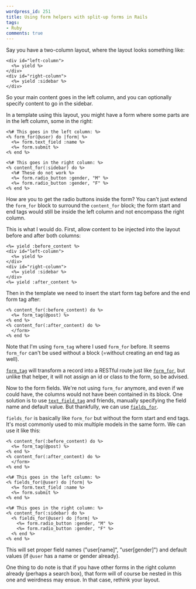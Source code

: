 ```yaml
---
wordpress_id: 251
title: Using form helpers with split-up forms in Rails
tags:
- Ruby
comments: true
---
```

Say you have a two-column layout, where the layout looks something like:

``` erb
<div id="left-column">
  <%= yield %>
</div>
<div id="right-column">
  <%= yield :sidebar %>
</div>
```

So your main content goes in the left column, and you can optionally specify content to go in the sidebar.

In a template using this layout, you might have a form where some parts are in the left column, some in the right:

<!--more-->

``` erb
<%# This goes in the left column: %>
<% form_for(@user) do |form| %>
  <%= form.text_field :name %>
  <%= form.submit %>
<% end %>

<%# This goes in the right column: %>
<% content_for(:sidebar) do %>
  <%# These do not work %>
  <%= form.radio_button :gender, "M" %>
  <%= form.radio_button :gender, "F" %>
<% end %>
```

How are you to get the radio buttons inside the form? You can't just extend the <code>form_for</code> block to surround the <code>content_for</code> block; the form start and end tags would still be inside the left column and not encompass the right column.

This is what I would do. First, allow content to be injected into the layout before and after both columns:

``` erb
<%= yield :before_content %>
<div id="left-column">
  <%= yield %>
</div>
<div id="right-column">
  <%= yield :sidebar %>
</div>
<%= yield :after_content %>
```

Then in the template we need to insert the start form tag before and the end form tag after:

``` erb
<% content_for(:before_content) do %>
  <%= form_tag(@post) %>
<% end %>
<% content_for(:after_content) do %>
  </form>
<% end %>
```
Note that I'm using <code>form_tag</code> where I used <code>form_for</code> before. It seems <code>form_for</code> can't be used without a block (=without creating an end tag as well).

<a href="http://api.rubyonrails.com/classes/ActionView/Helpers/FormTagHelper.html#M001699"><code>form_tag</code></a> will transform a record into a RESTful route just like <a href="http://api.rubyonrails.com/classes/ActionView/Helpers/FormHelper.html#M001740"><code>form_for</code></a>, but unlike that helper, it will not assign an id or class to the form, so be advised.

Now to the form fields. We're not using <code>form_for</code> anymore, and even if we could have, the columns would not have been contained in its block. One solution is to use <a href="http://api.rubyonrails.com/classes/ActionView/Helpers/FormTagHelper.html#M001701"><code>text_field_tag</code></a> and friends, manually specifying the field name and default value. But thankfully, we can use <a href="http://api.rubyonrails.com/classes/ActionView/Helpers/FormHelper.html#M001741"><code>fields_for</code></a>.

<code>fields_for</code> is basically like <code>form_for</code> but without the form start and end tags. It's most commonly used to mix multiple models in the same form. We can use it like this:

``` erb
<% content_for(:before_content) do %>
  <%= form_tag(@post) %>
<% end %>
<% content_for(:after_content) do %>
  </form>
<% end %>

<%# This goes in the left column: %>
<% fields_for(@user) do |form| %>
  <%= form.text_field :name %>
  <%= form.submit %>
<% end %>

<%# This goes in the right column: %>
<% content_for(:sidebar) do %>
  <% fields_for(@user) do |form| %>
    <%= form.radio_button :gender, "M" %>
    <%= form.radio_button :gender, "F" %>
  <% end %>
<% end %>
```

This will set proper field names ("user[name]", "user[gender]") and default values (if <code>@user</code> has a name or gender already).

One thing to do note is that if you have other forms in the right column already (perhaps a search box), that form will of course be nested in this one and weirdness may ensue. In that case, rethink your layout.<!-- ~ --><!-- ~ -->
